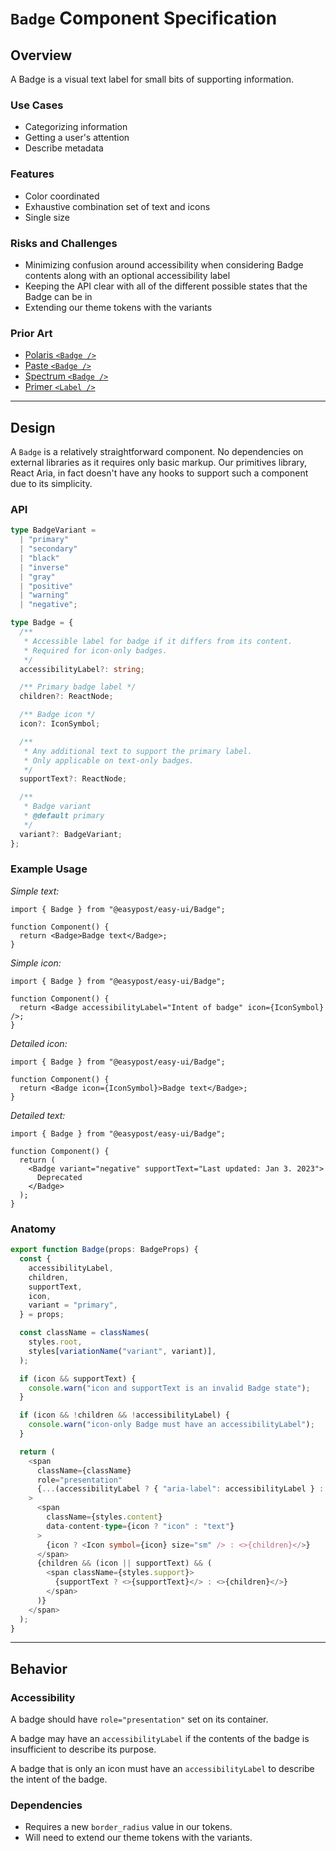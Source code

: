 # `Badge` Component Specification

## Overview

A Badge is a visual text label for small bits of supporting information.

### Use Cases

- Categorizing information
- Getting a user's attention
- Describe metadata

### Features

- Color coordinated
- Exhaustive combination set of text and icons
- Single size

### Risks and Challenges

- Minimizing confusion around accessibility when considering Badge contents along with an optional accessibility label
- Keeping the API clear with all of the different possible states that the Badge can be in
- Extending our theme tokens with the variants

### Prior Art

- [Polaris `<Badge />`](https://polaris.shopify.com/components/feedback-indicators/badge)
- [Paste `<Badge />`](https://paste.twilio.design/components/badge)
- [Spectrum `<Badge />`](https://react-spectrum.adobe.com/react-spectrum/Badge.html)
- [Primer `<Label />`](https://primer.style/react/Label)

---

## Design

A `Badge` is a relatively straightforward component. No dependencies on external libraries as it requires only basic markup. Our primitives library, React Aria, in fact doesn't have any hooks to support such a component due to its simplicity.

### API

```ts
type BadgeVariant =
  | "primary"
  | "secondary"
  | "black"
  | "inverse"
  | "gray"
  | "positive"
  | "warning"
  | "negative";

type Badge = {
  /**
   * Accessible label for badge if it differs from its content.
   * Required for icon-only badges.
   */
  accessibilityLabel?: string;

  /** Primary badge label */
  children?: ReactNode;

  /** Badge icon */
  icon?: IconSymbol;

  /**
   * Any additional text to support the primary label.
   * Only applicable on text-only badges.
   */
  supportText?: ReactNode;

  /**
   * Badge variant
   * @default primary
   */
  variant?: BadgeVariant;
};
```

### Example Usage

_Simple text:_

```tsx
import { Badge } from "@easypost/easy-ui/Badge";

function Component() {
  return <Badge>Badge text</Badge>;
}
```

_Simple icon:_

```tsx
import { Badge } from "@easypost/easy-ui/Badge";

function Component() {
  return <Badge accessibilityLabel="Intent of badge" icon={IconSymbol} />;
}
```

_Detailed icon:_

```tsx
import { Badge } from "@easypost/easy-ui/Badge";

function Component() {
  return <Badge icon={IconSymbol}>Badge text</Badge>;
}
```

_Detailed text:_

```tsx
import { Badge } from "@easypost/easy-ui/Badge";

function Component() {
  return (
    <Badge variant="negative" supportText="Last updated: Jan 3. 2023">
      Deprecated
    </Badge>
  );
}
```

### Anatomy

```ts
export function Badge(props: BadgeProps) {
  const {
    accessibilityLabel,
    children,
    supportText,
    icon,
    variant = "primary",
  } = props;

  const className = classNames(
    styles.root,
    styles[variationName("variant", variant)],
  );

  if (icon && supportText) {
    console.warn("icon and supportText is an invalid Badge state");
  }

  if (icon && !children && !accessibilityLabel) {
    console.warn("icon-only Badge must have an accessibilityLabel");
  }

  return (
    <span
      className={className}
      role="presentation"
      {...(accessibilityLabel ? { "aria-label": accessibilityLabel } : {})}
    >
      <span
        className={styles.content}
        data-content-type={icon ? "icon" : "text"}
      >
        {icon ? <Icon symbol={icon} size="sm" /> : <>{children}</>}
      </span>
      {children && (icon || supportText) && (
        <span className={styles.support}>
          {supportText ? <>{supportText}</> : <>{children}</>}
        </span>
      )}
    </span>
  );
}
```

---

## Behavior

### Accessibility

A badge should have `role="presentation"` set on its container.

A badge may have an `accessibilityLabel` if the contents of the badge is insufficient to describe its purpose.

A badge that is only an icon must have an `accessibilityLabel` to describe the intent of the badge.

### Dependencies

- Requires a new `border_radius` value in our tokens.
- Will need to extend our theme tokens with the variants.
